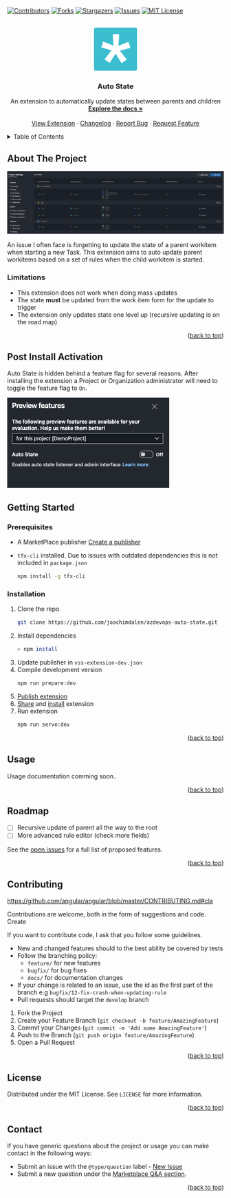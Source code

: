<div id="top"></div>

[![Contributors][contributors-shield]][contributors-url]
[![Forks][forks-shield]][forks-url]
[![Stargazers][stars-shield]][stars-url]
[![Issues][issues-shield]][issues-url]
[![MIT License][license-shield]][license-url]

<!-- PROJECT LOGO -->
<br />
<div align="center">
  <a href="https://github.com/joachimdalen/azdevops-auto-state">
    <img src="extension-icon.png" alt="Logo" width="100" height="100">
  </a>

<h3 align="center">Auto State</h3>

  <p align="center">
    An extension to automatically update states between parents and children
    <br />
    <a href="https://github.com/joachimdalen/azdevops-auto-state"><strong>Explore the docs »</strong></a>
    <br />
    <br />
    <a href="https://marketplace.visualstudio.com/items?itemName=joachimdalen.auto-state">View Extension</a>
    ·
    <a href="https://marketplace.visualstudio.com/items?itemName=joachimdalen.auto-state">Changelog</a>
    ·
    <a href="https://github.com/joachimdalen/azdevops-auto-state/issues">Report Bug</a>
    ·
    <a href="https://github.com/joachimdalen/azdevops-auto-state/issues">Request Feature</a>
  </p>
</div>

<!-- TABLE OF CONTENTS -->
<details>
  <summary>Table of Contents</summary>
  <ol>
    <li>
      <a href="#about-the-project">About The Project</a>
      <ul>
        <li><a href="#limitations">Limitations</a><li>   
      </ul>
    </li>
    <li><a href="#post-install-activation">Post Install Activation</a></li>
    <li>
      <a href="#getting-started">Getting Started</a>
      <ul>
        <li><a href="#prerequisites">Prerequisites</a></li>
        <li><a href="#installation">Installation</a></li>
      </ul>
    </li>
    <li><a href="#usage">Usage</a></li>
    <li><a href="#roadmap">Roadmap</a></li>
    <li><a href="#contributing">Contributing</a></li>
    <li><a href="#license">License</a></li>
    <li><a href="#contact">Contact</a></li>
  </ol>
</details>

<!-- ABOUT THE PROJECT -->

## About The Project

![Product Name Screen Shot][product-screenshot]

An issue I often face is forgetting to update the state of a parent workitem when starting a new Task. This extension aims to auto update parent workitems based on a set of rules when the child workitem is started.

### Limitations

- This extension does not work when doing mass updates
- The state **must** be updated from the work item form for the update to trigger
- The extension only updates state one level up (recursive updating is on the road map)

<p align="right">(<a href="#top">back to top</a>)</p>

## Post Install Activation

Auto State is hidden behind a feature flag for several reasons. After installing the extension a Project or Organization administrator will need to toggle the feature flag to `On`.

![Feature Toggle][feature-toggle-screenshot]

<!-- GETTING STARTED -->

## Getting Started

### Prerequisites

- A MarketPlace publisher [Create a publisher](https://docs.microsoft.com/en-us/azure/devops/extend/publish/overview?view=azure-devops#create-a-publisher)
- `tfx-cli` installed. Due to issues with outdated dependencies this is not included in `package.json`

  ```sh
  npm install -g tfx-cli
  ```

### Installation

1. Clone the repo
   ```sh
   git clone https://github.com/joachimdalen/azdevops-auto-state.git
   ```
2. Install dependencies
   ```sh
   > npm install
   ```
3. Update publisher in `vss-extension-dev.json`
4. Compile development version
   ```sh
   npm run prepare:dev
   ```
5. [Publish extension](https://docs.microsoft.com/en-us/azure/devops/extend/publish/overview?view=azure-devops#publish-an-extension)
6. [Share](https://docs.microsoft.com/en-us/azure/devops/extend/publish/overview?view=azure-devops#share-an-extension) and [install](https://docs.microsoft.com/en-us/azure/devops/extend/publish/overview?view=azure-devops#install-an-extension) extension
7. Run extension
   ```sh
   npm run serve:dev
   ```

<p align="right">(<a href="#top">back to top</a>)</p>

<!-- USAGE EXAMPLES -->

## Usage

Usage documentation comming soon..

<p align="right">(<a href="#top">back to top</a>)</p>

<!-- ROADMAP -->

## Roadmap

- [ ] Recursive update of parent all the way to the root
- [ ] More advanced rule editor (check more fields)

See the [open issues](https://github.com/joachimdalen/azdevops-auto-state/issues?q=is%3Aopen+is%3Aissue+label%3A%40type%2Ffeature) for a full list of proposed features.

<p align="right">(<a href="#top">back to top</a>)</p>

<!-- CONTRIBUTING -->

## Contributing

https://github.com/angular/angular/blob/master/CONTRIBUTING.md#cla

Contributions are welcome, both in the form of suggestions and code. Create

If you want to contribute code, I ask that you follow some guidelines.

- New and changed features should to the best ability be covered by tests
- Follow the branching policy:
  - `feature/` for new features
  - `bugfix/` for bug fixes
  - `docs/` for documentation changes
- If your change is related to an issue, use the id as the first part of the branch e.g `bugfix/12-fix-crash-when-updating-rule`
- Pull requests should target the `develop` branch

1. Fork the Project
2. Create your Feature Branch (`git checkout -b feature/AmazingFeature`)
3. Commit your Changes (`git commit -m 'Add some AmazingFeature'`)
4. Push to the Branch (`git push origin feature/AmazingFeature`)
5. Open a Pull Request

<p align="right">(<a href="#top">back to top</a>)</p>

<!-- LICENSE -->

## License

Distributed under the MIT License. See `LICENSE` for more information.

<p align="right">(<a href="#top">back to top</a>)</p>

<!-- CONTACT -->

## Contact

If you have generic questions about the project or usage you can make contact in the following ways:

- Submit an issue with the `@type/question` label - [New Issue](https://github.com/joachimdalen/azdevops-auto-state/issues/new)
- Submit a new question under the [Marketplace Q&A section](https://marketplace.visualstudio.com/items?itemName=joachimdalen.auto-state&ssr=false#qna).

<p align="right">(<a href="#top">back to top</a>)</p>

[contributors-shield]: https://img.shields.io/github/contributors/joachimdalen/azdevops-auto-state.svg?style=for-the-badge
[contributors-url]: https://github.com/joachimdalen/azdevops-auto-state/graphs/contributors
[forks-shield]: https://img.shields.io/github/forks/joachimdalen/azdevops-auto-state.svg?style=for-the-badge
[forks-url]: https://github.com/joachimdalen/azdevops-auto-state/network/members
[stars-shield]: https://img.shields.io/github/stars/joachimdalen/azdevops-auto-state.svg?style=for-the-badge
[stars-url]: https://github.com/joachimdalen/azdevops-auto-state/stargazers
[issues-shield]: https://img.shields.io/github/issues/joachimdalen/azdevops-auto-state.svg?style=for-the-badge
[issues-url]: https://github.com/joachimdalen/azdevops-auto-state/issues
[license-shield]: https://img.shields.io/github/license/joachimdalen/azdevops-auto-state.svg?style=for-the-badge
[license-url]: https://github.com/joachimdalen/azdevops-auto-state/blob/master/LICENSE.txt
[product-screenshot]: marketplace/docs/images/rule-editor.png
[feature-toggle-screenshot]: marketplace/docs/images/feature-toggle.png
